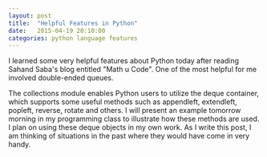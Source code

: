 ```yaml
---
layout: post
title:  "Helpful Features in Python"
date:   2015-04-19 20:10:00
categories: python language features
---
```

I learned some very helpful features about Python today after reading Sahand Saba's blog entitled "Math u Code".  One of the most helpful for me involved double-ended queues.

The collections module enables Python users to utilize the deque container, which supports some useful methods such as appendleft, extendleft, popleft, reverse, rotate and others.  I will present an example tomorrow morning in my programming class to illustrate how these methods are used.  I plan on using these deque objects in my own work.  As I write this post, I am thinking of situations in the past where they would have come in very handy.
